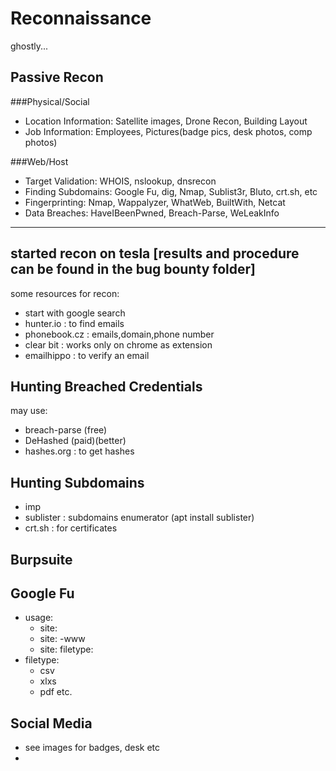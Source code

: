  # Reconnaissance
ghostly...

## Passive Recon
###Physical/Social
- Location Information: Satellite images, Drone Recon, Building Layout
- Job Information: Employees, Pictures(badge pics, desk photos, comp photos)

###Web/Host
- Target Validation: WHOIS, nslookup, dnsrecon
- Finding Subdomains: Google Fu, dig, Nmap, Sublist3r, Bluto, crt.sh, etc
- Fingerprinting: Nmap, Wappalyzer, WhatWeb, BuiltWith, Netcat
- Data Breaches: HaveIBeenPwned, Breach-Parse, WeLeakInfo

---
started recon on tesla [results and procedure can be found in the bug bounty folder]
---

some resources for recon:
- start with google search
- hunter.io : to find emails
- phonebook.cz : emails,domain,phone number
- clear bit : works only on chrome as extension
- emailhippo : to verify an email


## Hunting Breached Credentials
may use: 
- breach-parse (free)
- DeHashed (paid)(better)
- hashes.org : to get hashes

## Hunting Subdomains
- imp
- sublister : subdomains enumerator (apt install sublister)
- crt.sh : for certificates

## Burpsuite

## **Google Fu**
- usage:
	- site:<website>
	- site:<website> -www
	- site:<website> filetype:<filetype>
- filetype:
	- csv
	- xlxs
	- pdf etc.

## Social Media
- see images for badges, desk etc
- 